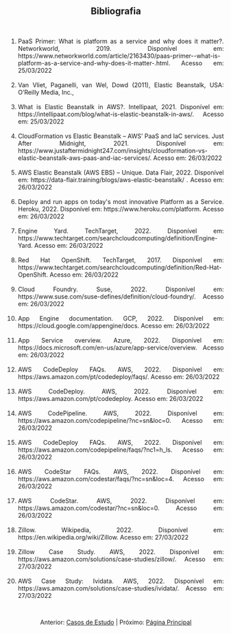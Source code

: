<h2 align="center"> Bibliografia </h2> 
<br>
<div align="justify">
<ol "type=1">

<li>PaaS Primer: What is platform as a service and why does it matter?. Networkworld, 2019. Disponível em: https://www.networkworld.com/article/2163430/paas-primer--what-is-platform-as-a-service-and-why-does-it-matter-.html. Acesso em: 25/03/2022 </li>
<br>
<li>Van Vliet, Paganelli, van Wel, Dowd (2011), Elastic Beanstalk, USA: O’Reilly Media, Inc., </li>
<br>
<li>What is Elastic Beanstalk in AWS?. Intellipaat, 2021. Disponível em: https://intellipaat.com/blog/what-is-elastic-beanstalk-in-aws/. Acesso em: 25/03/2022 </li> 
<br>
<li>CloudFormation vs Elastic Beanstalk – AWS’ PaaS and IaC services. Just After Midnight, 2021. Disponível em: https://www.justaftermidnight247.com/insights/cloudformation-vs-elastic-beanstalk-aws-paas-and-iac-services/. Acesso em: 26/03/2022 </li> 
<br>
<li>AWS Elastic Beanstalk (AWS EBS) – Unique. Data Flair, 2022. Disponível em: https://data-flair.training/blogs/aws-elastic-beanstalk/ . Acesso em: 26/03/2022 </li> 
<br>
<li>Deploy and run apps on today's most innovative Platform as a Service. Heroku, 2022. Disponível em: https://www.heroku.com/platform. Acesso em: 26/03/2022 </li> 
<br>
<li>Engine Yard. TechTarget, 2022. Disponível em: https://www.techtarget.com/searchcloudcomputing/definition/Engine-Yard. Acesso em: 26/03/2022  </li>
<br>
<li>Red Hat OpenShift. TechTarget, 2017. Disponível em: https://www.techtarget.com/searchcloudcomputing/definition/Red-Hat-OpenShift. Acesso em: 26/03/2022  </li>
<br>
<li>Cloud Foundry. Suse, 2022. Disponível em: https://www.suse.com/suse-defines/definition/cloud-foundry/. Acesso em: 26/03/2022 </li>
<br>
<li>App Engine documentation. GCP, 2022. Disponível em: https://cloud.google.com/appengine/docs. Acesso em: 26/03/2022 </li>
<br>
<li>App Service overview. Azure, 2022. Disponível em: https://docs.microsoft.com/en-us/azure/app-service/overview. Acesso em: 26/03/2022 </li>
<br>
<li>AWS CodeDeploy FAQs. AWS, 2022. Disponível em: https://aws.amazon.com/pt/codedeploy/faqs/. Acesso em: 26/03/2022  </li>
<br>
<li>AWS CodeDeploy. AWS, 2022. Disponível em: https://aws.amazon.com/pt/codedeploy. Acesso em: 26/03/2022  </li>
<br>
<li>AWS CodePipeline. AWS, 2022. Disponível em: https://aws.amazon.com/codepipeline/?nc=sn&loc=0. Acesso em: 26/03/2022 </li> 
<br>
<li>AWS CodeDeploy FAQs. AWS, 2022. Disponível em: https://aws.amazon.com/codepipeline/faqs/?nc1=h_ls. Acesso em: 26/03/2022 </li> 
<br>
<li>AWS CodeStar FAQs. AWS, 2022. Disponível em: https://aws.amazon.com/codestar/faqs/?nc=sn&loc=4. Acesso em: 26/03/2022 </li>
<br>
<li>AWS CodeStar. AWS, 2022. Disponível em: https://aws.amazon.com/codestar/?nc=sn&loc=0. Acesso em: 26/03/2022  </li>
<br>
<li>Zillow. Wikipedia, 2022. Disponível em: https://en.wikipedia.org/wiki/Zillow. Acesso em: 27/03/2022  </li>
<br>
<li>Zillow Case Study. AWS, 2022. Disponível em: https://aws.amazon.com/solutions/case-studies/zillow/. Acesso em: 27/03/2022  </li>
<br>
<li>AWS Case Study: Ividata. AWS, 2022. Disponível em: https://aws.amazon.com/solutions/case-studies/ividata/. Acesso em: 27/03/2022  </li>

</ol>
</div>

<br>
<div align="center">
<p>Anterior: <a href="https://github.com/MrBen777/Trabalho_PaaS_Grupo_4/blob/main/Componentes/Conclus%C3%A3o.md">Casos de Estudo<a> | Próximo: <a href="https://github.com/MrBen777/Trabalho_PaaS_Grupo_4/blob/main/README.md">Página Principal</a></p>
</div>

 
